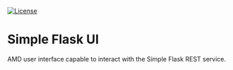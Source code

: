 [![License](http://img.shields.io/:license-GPL2-green.svg)](http://doge.mit-license.org)

# Simple Flask UI
AMD user interface capable to interact with the Simple Flask REST service.
